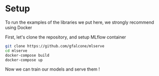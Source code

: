 # Setup

To run the examples of the libraries we put here, we strongly recommend using Docker

First, let's clone the repository, and setup MLflow container 

````bash
git clone https://github.com/gfalcone/mlserve
cd mlserve
docker-compose build
docker-compose up
````

Now we can train our models and serve them !